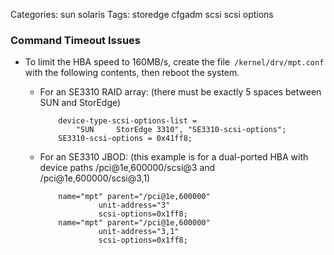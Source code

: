 Categories: sun
            solaris
Tags: storedge
      cfgadm
      scsi
      scsi options

### Command Timeout Issues ###

- To limit the HBA speed to 160MB/s, create the file` /kernel/drv/mpt.conf` with the following contents, then reboot the system.

  - For an SE3310 RAID array: (there must be exactly 5 spaces between SUN and StorEdge)

            device-type-scsi-options-list =
                "SUN     StorEdge 3310", "SE3310-scsi-options";
            SE3310-scsi-options = 0x41ff8;

  - For an SE3310 JBOD: (this example is for a dual-ported HBA with device paths /pci@1e,600000/scsi@3 and /pci@1e,600000/scsi@3,1)

            name="mpt" parent="/pci@1e,600000"
                     unit-address="3"
                     scsi-options=0x1ff8;
            name="mpt" parent="/pci@1e,600000"
                     unit-address="3,1"
                     scsi-options=0x1ff8;
